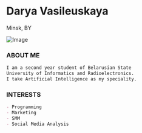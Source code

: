 # Darya Vasileuskaya

Minsk, BY

![Image](src)

### ABOUT ME

```markdown
I am a second year student of Belarusian State
University of Informatics and Radioelectronics.
I take Artificial Intelligence as my speciality.
```

### INTERESTS

```markdown
- Programming
- Marketing
- SMM
- Social Media Analysis
```

